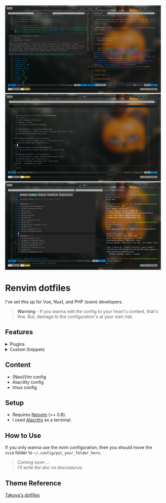 ![Screenshot](./images/image1.png)
![Screenshot](./images/image2.png)
![Screenshot](./images/image3.png)

# Renvim dotfiles

I've set this up for Vue, Nuxt, and PHP (soon) developers.

> **Warning** - If you wanna edit the config to your heart's content, that's fine. But, damage to the configuration's at your own risk.

## Features

<details markdown="1">
<summary>
Plugins
</summary>

*   [packer](https://github.com/wbthomason/packer.nvim)
*   [plenary](https://github.com/nvim-lua/plenary.nvim)
*   [nvim-autopairs](https://github.com/windwp/nvim-autopairs)
*   [Comment.nvim](https://github.com/numToStr/Comment.nvim)
*   [nvim-ts-context-commentstring](https://github.com/JoosepAlviste/nvim-ts-context-commentstring)
*   [nvim-web-devicons](https://github.com/kyazdani42/nvim-web-devicons)
*   [nvim-tree.lua](https://github.com/kyazdani42/nvim-tree.lua)
*   [bufferline.nvim](https://github.com/akinsho/bufferline.nvim)
*   [vim-bbye](https://github.com/moll/vim-bbye)
*   [lualine.nvim](https://github.com/nvim-lualine/lualine.nvim)
*   [toggleterm.nvim](https://github.com/akinsho/toggleterm.nvim)
*   [project.nvim](https://github.com/ahmedkhalf/project.nvim)
*   [impatient.nvim](https://github.com/lewis6991/impatient.nvim)
*   [indent-blankline.nvim](https://github.com/lukas-reineke/indent-blankline.nvim)
*   [neosolarized.nvim](https://github.com/svrana/neosolarized.nvim)
*   [nvim-cmp](https://github.com/hrsh7th/nvim-cmp)
*   [cmp-buffer](https://github.com/hrsh7th/cmp-buffer)
*   [cmp-path](https://github.com/hrsh7th/cmp-path)
*   [cmp\_luasnip](https://github.com/saadparwaiz1/cmp_luasnip)
*   [cmp-nvim-lsp](https://github.com/hrsh7th/cmp-nvim-lsp)
*   [cmp-nvim-lua](https://github.com/hrsh7th/cmp-nvim-lua)
*   [LuaSnip](https://github.com/L3MON4D3/LuaSnip)
*   [friendly-snippets](https://github.com/rafamadriz/friendly-snippets)
*   [nvim-lspconfig](https://github.com/neovim/nvim-lspconfig)
*   [mason.nvim](https://github.com/williamboman/mason.nvim)
*   [mason-lspconfig.nvim](https://github.com/williamboman/mason-lspconfig.nvim)
*   [null-ls.nvim](https://github.com/jose-elias-alvarez/null-ls.nvim)
*   [vim-illuminate](https://github.com/RRethy/vim-illuminate)
*   [telescope.nvim](https://github.com/nvim-telescope/telescope.nvim)
*   [nvim-treesitter](https://github.com/nvim-treesitter/nvim-treesitter)
*   [markdown-preview.nvim](https://github.com/iamcco/markdown-preview.nvim)
*   [gitsigns.nvim](https://github.com/lewis6991/gitsigns.nvim)
*   [nvim-dap](https://github.com/mfussenegger/nvim-dap)
*   [nvim-dap-ui](https://github.com/rcarriga/nvim-dap-ui)
*   [DAPInstall.nvim](https://github.com/ravenxrz/DAPInstall.nvim)

</details>

<details markdown="2">
<summary>Custom Snippets</summary> 

![Screenshot](./images/image4.png)
</details>

## Content

*   (Neo)Vim config
*   Alacritty config
*   tmux config

## Setup

*   Requires [Neovim](https://neovim.io/) (>= 0.8).
*   I used [Alacritty](https://alacritty.org/) as a terminal.

## How to Use

If you only wanna use the nvim configuration, then you should move the `nvim` folder to `~/.config/put_your_folder_here`.

> *Coming soon ...* <br> *I'll write the doc on docusaurus.*

## Theme Reference

[Takuya's dotfiles](https://github.com/craftzdog/dotfiles-public)
